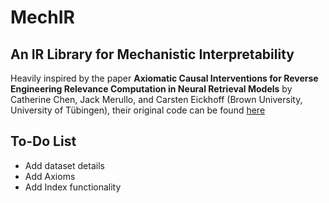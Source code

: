 # MechIR

## An IR Library for Mechanistic Interpretability

Heavily inspired by the paper **Axiomatic Causal Interventions for Reverse Engineering Relevance Computation in Neural Retrieval Models** by Catherine Chen, Jack Merullo, and Carsten Eickhoff (Brown University, University of Tübingen), their original code can be found [here](https://github.com/catherineschen/axiomatic-ir-interventions/tree/main)

## To-Do List

* Add dataset details
* Add Axioms
* Add Index functionality
